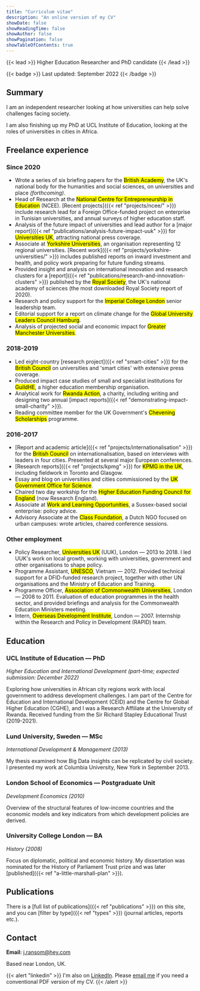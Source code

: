 ```yaml
---
title: "Curriculum vitae"
description: "An online version of my CV"
showDate: false
showReadingTime: false
showAuthor: false
showPagination: false
showTableOfContents: true
---
```


{{< lead >}} Higher Education Researcher and PhD candidate {{< /lead >}} 

{{< badge >}}
Last updated: September 2022
{{< /badge >}}


## Summary

I am an independent researcher looking at how universities can help solve challenges facing society.

I am also finishing up my PhD at UCL Institute of Education, looking at the roles of universities in cities in Africa.


## Freelance experience

### Since 2020

- Wrote a series of six briefing papers for the <mark>British Academy</mark>, the UK's national body for the humanities and social sciences, on universities and place *(forthcoming)*.
- Head of Research at the <mark>National Centre for Entrepreneurship in Education</mark> (NCEE). [Recent projects]({{< ref "projects/ncee/" >}}) include research lead for a Foreign Office-funded project on enterprise in Tunisian universities, and annual surveys of higher education staff.
- Analysis of the future impact of universities and lead author for a [major report]({{< ref "publications/analysis-future-impact-uuk" >}}) for <mark>Universities UK</mark>, attracting national press coverage.
- Associate at <mark>Yorkshire Universities</mark>, an organisation representing 12 regional universities. [Recent work]({{< ref "projects/yorkshire-universities/" >}}) includes published reports on inward investment and health, and policy work preparing for future funding streams.
- Provided insight and analysis on international innovation and research clusters for a [report]({{< ref "publications/research-and-innovation-clusters" >}}) published by the <mark>Royal Society</mark>, the UK's national academy of sciences (the most downloaded Royal Society report of 2020).
- Research and policy support for the <mark>Imperial College London</mark> senior leadership team.
- Editorial support for a report on climate change for the <mark>Global University Leaders Council Hamburg</mark>.
- Analysis of projected social and economic impact for <mark>Greater Manchester Universities</mark>.

### 2018-2019

- Led eight-country [research project]({{< ref "smart-cities" >}}) for the <mark>British Council</mark> on universities and 'smart cities' with extensive press coverage.
- Produced impact case studies of small and specialist institutions for <mark>GuildHE</mark>, a higher education membership organisation.
- Analytical work for <mark>Rwanda Action</mark>, a charity, including writing and designing two annual [impact reports]({{< ref "demonstrating-impact-small-charity" >}}).
- Reading committee member for the UK Government's <mark>Chevening Scholarships</mark> programme.

### 2016-2017

- [Report and academic article]({{< ref "projects/internationalisation" >}}) for the <mark>British Council</mark> on internationalisation, based on interviews with leaders in four cities. Presented at several major European conferences.  
- [Research reports]({{< ref "projects/kpmg" >}}) for <mark>KPMG in the UK</mark>, including fieldwork in Toronto and Glasgow.
- Essay and blog on universities and cities commissioned by the <mark>UK Government Office for Science</mark>.
- Chaired two day workship for the <mark>Higher Education Funding Council for England</mark> (now Research England).
- Associate at <mark>Work and Learning Opportunities</mark>, a Sussex-based social enterprise: policy advice.
-  Advisory Associate at the <mark>Class Foundation</mark>, a Dutch NGO focused on urban campuses: wrote articles, chaired conference sessions.

### Other employment

- Policy Researcher, <mark>Universities UK</mark> (UUK), London — 2013 to 2018. I led UUK's work on local growth, working with universities, government and other organisations to shape policy.
- Programme Assistant, <mark>UNESCO</mark>, Vietnam — 2012. Provided technical support for a DFID-funded research project, together with other UN organisations and the Ministry of Education and Training.
- Programme Officer, <mark>Association of Commonwealth Universities</mark>, London — 2008 to 2011. Evaluation of education programmes in the health sector, and provided briefings and analysis for the Commonwealth Education Ministers meeting.
- Intern, <mark>Overseas Development Institute</mark>, London — 2007. Internship within the Research and Policy in Development (RAPID) team.

## Education

### UCL Institute of Education — PhD
_Higher Education and International Development (part-time; expected submission: December 2022)_

Exploring how universities in African city regions work with local government to address development challenges. I am part of the Centre for Education and International Development (CEID) and the Centre for Global Higher Education (CGHE), and I was a Research Affiliate at the University of Rwanda. Received funding from the Sir Richard Stapley Educational Trust (2019-2021).

### Lund University, Sweden — MSc
_International Development & Management (2013)_

My thesis examined how Big Data insights can be replicated by civil society. I presented my work at Columbia University, New York in September 2013.

### London School of Economics — Postgraduate Unit
_Development Economics (2010)_

Overview of the structural features of low-income countries and the economic models and key indicators from which development policies are derived.

### University College London — BA
_History (2008)_

Focus on diplomatic, political and economic history. My dissertation was nominated for the History of Parliament Trust prize and was later [published]({{< ref "a-little-marshall-plan" >}}).


## Publications

There is a [full list of publications]({{< ref "publications" >}}) on this site, and you can [filter by type]({{< ref "types" >}}) (journal articles, reports etc.).

## Contact

**Email:** [j.ransom@hey.com](mailto:j.ransom@hey.com)

Based near London, UK.

{{< alert "linkedin" >}} I'm also on [LinkedIn](https://www.linkedin.com/in/ransomjames). Please [email me](mailto:j.ransom@hey.com) if you need a conventional PDF version of my CV. {{< /alert >}}